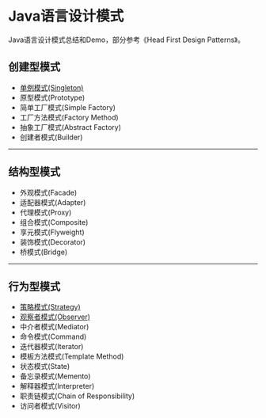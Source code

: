 # Java语言设计模式

Java语言设计模式总结和Demo，部分参考《Head First Design Patterns》。



## 创建型模式

- [单例模式(Singleton)](https://github.com/yaeljiao/design-patterns/blob/master/singleton/README.md)
- 原型模式(Prototype)
- 简单工厂模式(Simple Factory)
- 工厂方法模式(Factory Method)
- 抽象工厂模式(Abstract Factory)
- 创建者模式(Builder)



---

## 结构型模式

- 外观模式(Facade)
- 适配器模式(Adapter)
- 代理模式(Proxy)
- 组合模式(Composite)
- 享元模式(Flyweight)
- 装饰模式(Decorator)
- 桥模式(Bridge)



---

## 行为型模式

* [策略模式(Strategy)](https://github.com/yaeljiao/design-patterns/blob/master/strategy/README.md)
* [观察者模式(Observer)](https://github.com/yaeljiao/design-patterns/blob/master/observer/README.md)
* 中介者模式(Mediator)
* 命令模式(Command)
* 迭代器模式(Iterator)
* 模板方法模式(Template Method)
* 状态模式(State)
* 备忘录模式(Memento)
* 解释器模式(Interpreter)
* 职责链模式(Chain of Responsibility)
* 访问者模式(Visitor)
